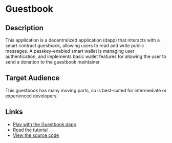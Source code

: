 # Guestbook

## Description

This application is a decentralized application (dapp) that interacts with a smart contract guestbook, allowing users to read and write public messages. A passkey-enabled smart wallet is managing user authentication, and implements basic wallet features for allowing the user to send a donation to the guestbook maintainer.

## Target Audience

This guestbook has many moving parts, so is best-suited for intermediate or experienced developers.

## Links

- [Play with the Guestbook dapp](https://ye-olde-guestbook.vercel.app)
- [Read the tutorial](https://developers.stellar.org/docs/build/apps/guestbook)
- [View the source code](https://github.com/elliotfriend/ye-olde-guestbook)
